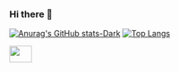 ### Hi there 👋

[![Anurag's GitHub stats-Dark](https://github-readme-stats.vercel.app/api?username=Caiovac&show_icons=true&theme=dark#gh-dark-mode-only)](https://github.com/Caiovac/github-readme-stats#gh-dark-mode-only)
[![Top Langs](https://github-readme-stats.vercel.app/api/top-langs/?username=Caiovac&hide_progress=true)](https://github.com/Caiovac/github-readme-stats)

<div style="display: inline_block">
<img align="center" height="30" width="40" src="https://cdn.jsdelivr.net/gh/devicons/devicon/icons/cplusplus/cplusplus-original.svg" />
</div>       
<!--
**Caiovac/Caiovac** is a ✨ _special_ ✨ repository because its `README.md` (this file) appears on your GitHub profile.

Here are some ideas to get you started:

- 🔭 I’m currently working on ...
- 🌱 I’m currently learning ...
- 👯 I’m looking to collaborate on ...
- 🤔 I’m looking for help with ...
- 💬 Ask me about ...
- 📫 How to reach me: ...
- 😄 Pronouns: ...
- ⚡ Fun fact: ...
-->
